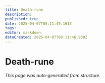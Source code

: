 ```yaml
---
title: Death-rune
description: 
published: true
date: 2025-04-07T08:11:49.161Z
tags: 
editor: markdown
dateCreated: 2025-04-07T08:11:46.930Z
---
```


# Death-rune

*This page was auto-generated from structure.*